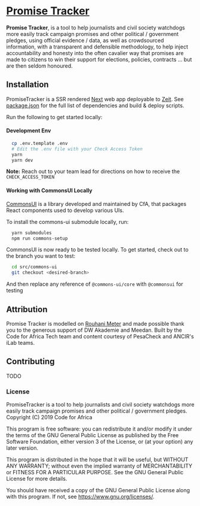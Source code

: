 # [Promise Tracker](https://promisetracker.codeforafrica.org)

**Promise Tracker**, is a tool to help journalists and civil society watchdogs more easily track campaign promises and other political / government pledges, using official evidence / data, as well as crowdsourced information, with a transparent and defensible methodology, to help inject accountability and honesty into the often cavalier way that promises are made to citizens to win their support for elections, policies, contracts ... but are then seldom honoured.

## Installation

PromiseTracker is a SSR rendered [Next](https://nextjs.org/) web app deployable to [Zeit](https://zeit.co). See [package.json](./package.json) for the full list of dependencies and build & deploy scripts.

Run the following to get started locally:

#### Development Env

```sh
  cp .env.template .env
  # Edit the .env file with your Check Access Token
  yarn
  yarn dev
```

**Note:** Reach out to your team lead for directions on how to receive the `CHECK_ACCESS_TOKEN`

#### Working with CommonsUI Locally

[CommonsUI](https://github.com/CodeForAfrica/COMMONS-UI) is a library developed and maintained by CfA, that packages React components used to develop various UIs.

To install the commons-ui submodule locally, run:

```sh
  yarn submodules
  npm run commons-setup
```

CommonsUI is now ready to be tested locally. To get started, check out to the branch you want to test:

```sh
  cd src/commons-ui
  git checkout <desired-branch>
```

And then replace any reference of `@commons-ui/core` with `@commonsui` for testing

## Attribution

Promise Tracker is modelled on [Rouhani Meter](https://rouhanimeter.com) and made possible thank you to the generous support of DW Akademie and Meedan. Built by the Code for Africa Tech team and content courtesy of PesaCheck and ANCIR's iLab teams.

## Contributing

TODO

### License

PromiseTracker is a tool to help journalists and civil society watchdogs more easily track campaign promises and other political / government pledges.  
Copyright (C) 2019 Code for Africa

This program is free software: you can redistribute it and/or modify
it under the terms of the GNU General Public License as published by
the Free Software Foundation, either version 3 of the License, or
(at your option) any later version.

This program is distributed in the hope that it will be useful,
but WITHOUT ANY WARRANTY; without even the implied warranty of
MERCHANTABILITY or FITNESS FOR A PARTICULAR PURPOSE. See the
GNU General Public License for more details.

You should have received a copy of the GNU General Public License
along with this program. If not, see <https://www.gnu.org/licenses/>.
